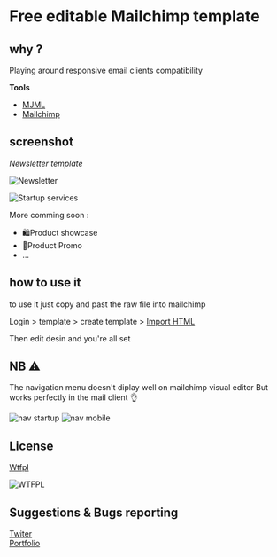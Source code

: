 # Free editable Mailchimp template

## why  ? 

Playing around responsive email clients compatibility 

**Tools**

* [MJML](http://mjml.io)  
* [Mailchimp](http://mailchimp.com)

## screenshot

*Newsletter template* 

![Newsletter](https://i.imgur.com/6RfVxqr.png)

![Startup services](https://i.imgur.com/czdNYYe.png)

More comming soon : 
* 🛍Product showcase
* 🎁Product Promo 
* ...

## how to use it 

to use it just copy and past the raw file into mailchimp 

Login > template > create template > [Import HTML](https://us10.admin.mailchimp.com/templates/create-template/)

Then edit desin and you're all set

## NB ⚠️

The navigation menu doesn't diplay well on mailchimp visual editor 
But works perfectly in the mail client 👌

![nav startup](https://i.imgur.com/pE8enAh.png)
![nav mobile](https://i.imgur.com/7NaIGBj.png?2)


## License

[Wtfpl](http://www.wtfpl.net/)



![WTFPL](https://upload.wikimedia.org/wikipedia/commons/thumb/0/05/WTFPL_logo.svg/280px-WTFPL_logo.svg.png)

## Suggestions & Bugs reporting 

[Twiter](https://twitter.com/Malo_Richard)  
[Portfolio](https://malorchrd.github.io/MaloRchrd/)  



